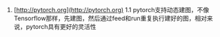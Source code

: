 1. [http://pytorch.org](http://pytorch.org)
  1.1 pytorch支持动态建图，不像Tensorflow那样，先建图，然后通过feed和run重复执行建好的图，相对来说，pytorch具有更好的灵活性
